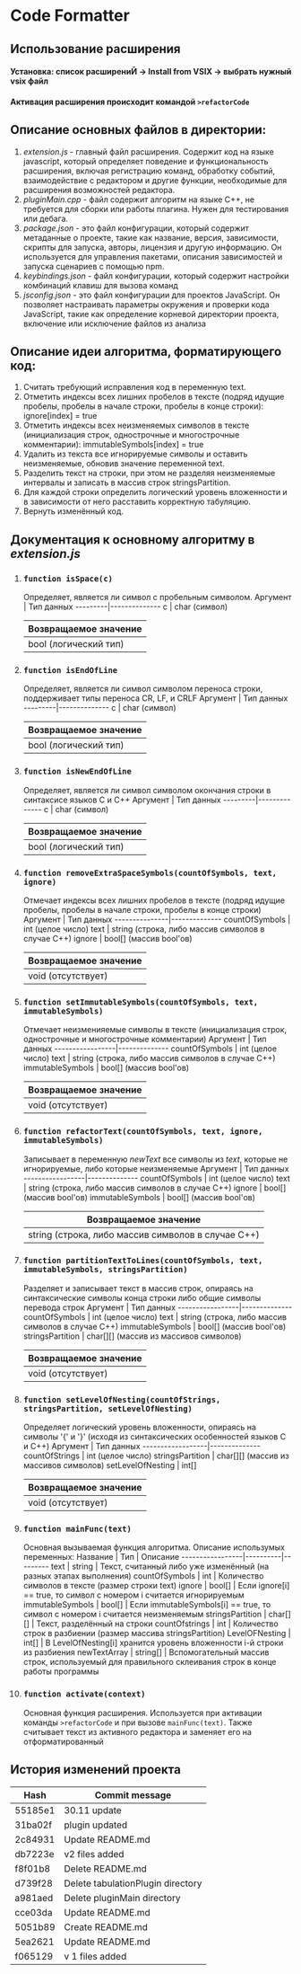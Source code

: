 # Code Formatter

## Использование расширения
  #### Установка: список расширениЙ -> Install from VSIX -> выбрать нужный vsix файл
  #### Активация расширения происходит командой `>refactorCode`

## Описание основных файлов в директории:
  1. *extension.js* - главный файл расширения. Содержит код на языке javascript, который определяет поведение и функциональность расширения, включая регистрацию команд, обработку событий, взаимодействие с редактором и другие функции, необходимые для расширения возможностей редактора.
  2. *pluginMain.cpp* - файл содержит алгоритм на языке C++, не требуется для сборки или работы плагина. Нужен для тестирования или дебага.
  3. *package.json* -  это файл конфигурации, который содержит метаданные о проекте, такие как название, версия, зависимости, скрипты для запуска, авторы, лицензия и другую информацию. Он используется для управления пакетами, описания зависимостей и запуска сценариев с помощью npm.
  4. *keybindings.json* - файл конфигурации, который содержит настройки комбинаций клавиш для вызова команд
  5. *jsconfig.json* - это файл конфигурации для проектов JavaScript. Он позволяет настраивать параметры окружения и проверки кода JavaScript, такие как определение корневой директории проекта, включение или исключение файлов из анализа


## Описание идеи алгоритма, форматирующего код:
 1. Считать требующий исправления код в переменную text.
 2.	Отметить индексы всех лишних пробелов в тексте (подряд идущие пробелы, пробелы в начале строки, пробелы в конце строки): ignore[index] = true
 3. Отметить индексы всех неизменяемых символов в тексте (инициализация строк, однострочные и многострочные комментарии): immutableSymbols[index] = true
 4.	Удалить из текста все игнорируемые символы и оставить неизменяемые, обновив значение переменной text.
 5.	Разделить текст на строки, при этом не разделяя неизменяемые интервалы и записать в массив строк stringsPartition.
 6.	Для каждой строки определить логический уровень вложенности и в зависимости от него расставить корректную табуляцию.
 7.	Вернуть изменённый код.

## Документация к основному алгоритму в *extension.js*
1. ### `function isSpace(c)`
    Определяет, является ли символ c пробельным символом.
   Аргумент | Тип данных
   ---------|--------------
   c        | char (символ)
   
   Возвращаемое значение|
   ---------------------|
   bool (логический тип)|
2. ### `function isEndOfLine`
    Определяет, является ли символ символом переноса строки, поддерживает типы переноса CR, LF, и CRLF
   Аргумент | Тип данных
   ---------|--------------
   c        | char (символ)
   
   Возвращаемое значение|
   ---------------------|
   bool (логический тип)|
3. ### `function isNewEndOfLine`
   Определяет, является ли символ символом окончания строки в синтаксисе языков C и C++
   Аргумент | Тип данных
   ---------|--------------
   c        | char (символ)
   
   Возвращаемое значение|
   ---------------------|
   bool (логический тип)|
4. ### `function removeExtraSpaceSymbols(countOfSymbols, text, ignore)`
   Отмечает индексы всех лишних пробелов в тексте (подряд идущие пробелы, пробелы в начале строки, пробелы в конце строки)
   Аргумент       | Тип данных
   ---------------|--------------
   countOfSymbols | int (целое число)
   text           | string (строка, либо массив символов в случае C++)
   ignore         | bool[] (массив bool'ов)
   
   
   Возвращаемое значение|
   ---------------------|
   void (отсутствует)   |
5. ### `function setImmutableSymbols(countOfSymbols, text, immutableSymbols)`
   Отмечает неизменияемые символы в тексте (инициализация строк, однострочные и многострочные комментарии)
   Аргумент         | Тип данных
   -----------------|--------------
   countOfSymbols   | int (целое число)
   text             | string (строка, либо массив символов в случае C++)
   immutableSymbols | bool[] (массив bool'ов)
   
   
   Возвращаемое значение|
   ---------------------|
   void (отсутствует)   |
6. ### `function refactorText(countOfSymbols, text, ignore, immutableSymbols)`
    Записывает в переменную *newText* все символы из *text*, которые не игнорируемые, либо которые неизменяемые
    Аргумент         | Тип данных
   -----------------|--------------
   countOfSymbols   | int (целое число)
   text             | string (строка, либо массив символов в случае C++)
   ignore           | bool[] (массив bool'ов)
   immutableSymbols | bool[] (массив bool'ов)
   
   
   Возвращаемое значение                              |
   ---------------------------------------------------|
   string (строка, либо массив символов в случае C++) |
7. ### `function partitionTextToLines(countOfSymbols, text, immutableSymbols, stringsPartition)`
   Разделяет и записывает текст в массив строк, опираясь на синтаксические символы конца строки либо общие символы перевода строк
   Аргумент         | Тип данных
   -----------------|--------------
   countOfSymbols   | int (целое число)
   text             | string (строка, либо массив символов в случае C++)
   immutableSymbols | bool[] (массив bool'ов)
   stringsPartition | char[][] (массив из массивов символов)
   
   
   Возвращаемое значение|
   ---------------------|
   void (отсутствует)   |
8. ### `function setLevelOfNesting(countOfStrings, stringsPartition, setLevelOfNesting)`
   Определяет логический уровень вложенности, опираясь на символы '{' и '}' (исходя из синтаксических особенностей языков C и C++)
   Аргумент          | Тип данных
   ------------------|--------------
   countOfStrings    | int (целое число)
   stringsPartition  | char[][] (массив из массивов символов)
   setLevelOfNesting | int[]
   
   
   Возвращаемое значение|
   ---------------------|
   void (отсутствует)   |
9. ### `function mainFunc(text)`
   Основная вызываемая функция алгоритма.
   Описание использумых переменных:
   Название         | Тип      | Описание
   -----------------|----------|---------
   text             | string   | Текст, считанный либо уже изменённый (на разных этапах выполнения)
   countOfSymbols   | int      | Количество символов в тексте (размер строки text)
   ignore           | bool[]   | Если ignore[i] == true, то символ с номером i считается игнорируемым
   immutableSymbols | bool[]   | Если immutableSymbols[i] == true, то символ с номером i считается неизменяемым
   stringsPartition | char[][] | Текст, разделённый на строки
   countOfstrings   | int      | Количество строк в разбиении (размер массива stringsPartition)
   LevelOFNesting   | int[]    | В LevelOfNesting[i] хранится уровень вложенности i-й строки из разбиения
   newTextArray     | string[] | Вспомогательный массив строк, используемый для правильного склеивания строк в конце работы программы
10. ### `function activate(context)`
    Основная функция расширения.
    Используется при активации команды `>refactorCode` и при вызове `mainFunc(text)`. Также считывает текст из активного редактора и заменяет его на отформатированный
   
## История изменений проекта
  Hash    | Commit message
  --------|------------------------
  55185e1 | 30.11 update
  31ba02f |plugin updated
  2c84931 |Update README.md
  db7223e |v2 files added
  f8f01b8 |Delete README.md
  d739f28 |Delete tabulationPlugin directory
  a981aed |Delete pluginMain directory
  cce03da |Update README.md
  5051b89 |Create README.md
  5ea2621 |Update README.md
  f065129 |v 1 files added
    
   

